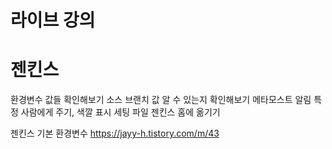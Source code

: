# 라이브 강의

# 젠킨스
환경변수 값들 확인해보기
소스 브랜치 값 알 수 있는지 확인해보기
메타모스트 알림 특정 사람에게 주기, 색깔 표시
세팅 파일 젠킨스 홈에 옮기기

젠킨스 기본 환경변수
https://jayy-h.tistory.com/m/43